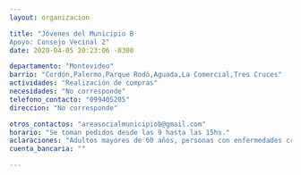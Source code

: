 ```yaml
---
layout: organizacion

title: "Jóvenes del Municipio B
Apoyo: Consejo Vecinal 2"
date: 2020-04-05 20:23:06 -0300

departamento: "Montevideo"
barrio: "Cordón,Palermo,Parque Rodó,Aguada,La Comercial,Tres Cruces"
actividades: "Realización de compras"
necesidades: "No corresponde"
telefono_contacto: "099405205"
direccion: "No corresponde"

otros_contactos: "areasocialmunicipiob@gmail.com"
horario: "Se toman pedidos desde las 9 hasta las 15hs."
aclaraciones: "Adultos mayores de 60 años, personas con enfermedades crónicas, personas con discapacidad, hogares monoparentales con niños a cargo"
cuenta_bancaria: ""

---
```

